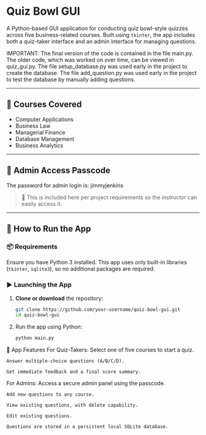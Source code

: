 # Quiz Bowl GUI

A Python-based GUI application for conducting quiz bowl-style quizzes across five business-related courses. Built using `tkinter`, the app includes both a quiz-taker interface and an admin interface for managing questions.

IMPORTANT: The final version of the code is contained in the file main.py. The older code, which was worked on over time, can be viewed in quiz_gui.py.
The file setup_database.py was used early in the project to create the database.
The file add_question.py was used early in the project to test the database by manually adding questions.

---

## 🧠 Courses Covered

- Computer Applications  
- Business Law  
- Managerial Finance  
- Database Management  
- Business Analytics  

---

## 🔐 Admin Access Passcode

The password for admin login is: jimmyjenkins

> 📁 This is included here per project requirements so the instructor can easily access it.

---

## 🚀 How to Run the App

### 📦 Requirements

Ensure you have Python 3 installed. This app uses only built-in libraries (`tkinter`, `sqlite3`), so no additional packages are required.

### ▶️ Launching the App

1. **Clone or download** the repository:
   ```bash
   git clone https://github.com/your-username/quiz-bowl-gui.git
   cd quiz-bowl-gui
2. Run the app using Python:
    ```bash
    python main.py

🧩 App Features
For Quiz-Takers:
    Select one of five courses to start a quiz.

    Answer multiple-choice questions (A/B/C/D).

    Get immediate feedback and a final score summary.

For Admins:
    Access a secure admin panel using the passcode.

    Add new questions to any course.

    View existing questions, with delete capability.

    Edit existing questions.

    Questions are stored in a persistent local SQLite database.

